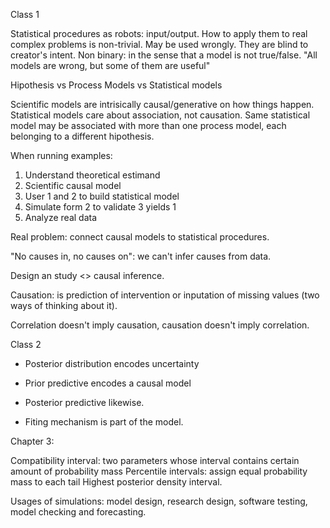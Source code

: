 Class 1

Statistical procedures as robots: input/output. How to apply them to real complex problems is non-trivial. May be used wrongly. They are blind to creator's intent. Non binary: in the sense that a model is not true/false. "All models are wrong, but some of them are useful"

Hipothesis vs Process Models vs Statistical models 

Scientific models are intrisically causal/generative on how things happen. Statistical models care about association, not causation. Same statistical model may be associated with more than one process model, each belonging to a different hipothesis.


When running examples:

1. Understand theoretical estimand
2. Scientific causal model
3. User 1 and 2 to build statistical model
4. Simulate form 2 to validate 3 yields 1
5. Analyze real data

Real problem: connect causal models to statistical procedures.

"No causes in, no causes on": we can't infer causes from data.

Design an study <> causal inference.

Causation: is prediction of intervention or inputation of missing values (two ways of thinking about it).

Correlation doesn't imply causation, causation doesn't imply correlation.



Class 2

- Posterior distribution encodes uncertainty
- Prior predictive encodes a causal model
- Posterior predictive likewise.

- Fiting mechanism is part of the model.

Chapter 3:

Compatibility interval: two parameters whose interval contains certain amount of probability mass
Percentile intervals: assign equal probability mass to each tail
Highest posterior density interval.

Usages of simulations: model design, research design, software testing, model checking and forecasting.
